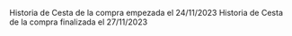 Historia de Cesta de la compra empezada el 24/11/2023
Historia de Cesta de la compra finalizada el 27/11/2023
